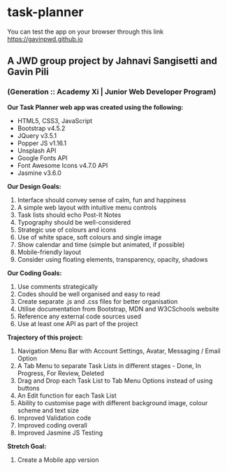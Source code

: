 # task-planner

You can test the app on your browser through this link
https://gavinpwd.github.io

## A JWD group project by Jahnavi Sangisetti and Gavin Pili
### (Generation :: Academy Xi  |  Junior Web Developer Program)

**Our Task Planner web app was created using the following:**

- HTML5, CSS3, JavaScript
- Bootstrap v4.5.2
- JQuery v3.5.1
- Popper JS v1.16.1
- Unsplash API
- Google Fonts API
- Font Awesome Icons v4.7.0 API
- Jasmine v3.6.0


**Our Design Goals:**
1. Interface should convey sense of calm, fun and happiness
2. A simple web layout with intuitive menu controls
3. Task lists should echo Post-It Notes
4. Typography should be well-considered
5. Strategic use of colours and icons
7. Use of white space, soft colours and single image
8. Show calendar and time (simple but animated, if possible)
9. Mobile-friendly layout
10. Consider using floating elements, transparency, opacity, shadows 


**Our Coding Goals:**
1. Use comments strategically
2. Codes should be well organised and easy to read
3. Create separate .js and .css files for better organisation
4. Utilise documentation from Bootstrap, MDN and W3CSchools website
5. Reference any external code sources used
6. Use at least one API as part of the project


**Trajectory of this project:**
1. Navigation Menu Bar with Account Settings, Avatar, Messaging / Email Option
2. A Tab Menu to separate Task Lists in different stages - Done, In Progress, For Review, Deleted
3. Drag and Drop each Task List to Tab Menu Options instead of using buttons
4. An Edit function for each Task List
5. Ability to customise page with different background image, colour scheme and text size
6. Improved Validation code
7. Improved coding overall
8. Improved Jasmine JS Testing


**Stretch Goal:**
1. Create a Mobile app version



